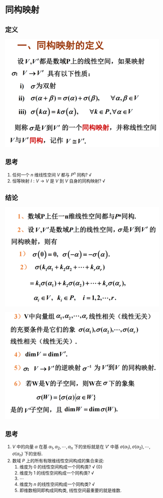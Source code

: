 # 同构映射

## 定义

![](image/2021-04-15-09-18-25.png)

## 思考

1. 任何一个 $n$ 维线性空间 $V$ 都与 $P^n$ 同构? √
2. 恒等映射 $I: V\to V$ 是 $V$ 到 $V$ 自身的同构映射? √

## 结论

![](image/2021-04-15-09-35-09.png)

![](image/2021-04-15-09-35-27.png)

## 思考

1. $V$ 中的向量 $\alpha$ 在基 $\alpha_1,\alpha_2,\cdots,\alpha_n$ 下的坐标就是在 $V'$ 中基 $\sigma(\alpha_1),\sigma(\alpha_2),\cdots,\sigma(\alpha_n)$ 下的坐标.
2. 数域 $P$ 上的所有有限维线性空间构成的集合来说:
   1. 维度为 $0$ 的线性空间构成一个同构类? √ $\{0\}$
   2. 维度为 $1$ 的线性空间构成一个同构类? √
   3. $\cdots$ 
   4. 维度为 $n$ 的线性空间构成一个同构类? √
   5. 即维数相同即构成同构类, 线性空间最重要的就是维数.
